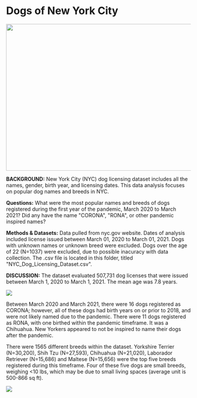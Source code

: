 # Dogs of New York City

<img src="https://github.com/mapike907/Images/blob/main/dogwalk.jpg" width="600" height="400" />

**BACKGROUND:** New York City (NYC) dog licensing dataset includes all the names, gender, birth year, and licensing dates. This data analysis focuses on popular dog names and breeds in NYC. 

**Questions:** What were the most popular names and breeds of dogs registered during the first year of the pandemic, March 2020 to March 2021? Did any have the name "CORONA", "RONA", or other pandemic inspired names?

**Methods & Datasets:** Data pulled from nyc.gov website. Dates of analysis included license issued between March 01, 2020 to March 01, 2021. Dogs with unknown names or unknown breed were excluded. Dogs over the age of 22 (N=1037) were excluded, due to possible inacuracy with data collection. The .csv file is located in this folder, titled "NYC_Dog_Licensing_Dataset.csv". 

**DISCUSSION:** The dataset evaluated 507,731 dog licenses that were issued between March 1, 2020 to March 1, 2021. The mean age was 7.8 years. 

<img src="https://github.com/mapike907/Images/blob/main/Rplot.jpeg"/>

Between March 2020 and March 2021, there were 16 dogs registered as CORONA; however, all of these dogs had birth years on or prior to 2018, and were not likely named due to the pandemic. There were 11 dogs registered as RONA, with one birthed within the pandemic timeframe. It was a Chihuahua. New Yorkers appeared to not be inspired to name their dogs after the pandemic. 

There were 1565 different breeds within the dataset. Yorkshire Terrier (N=30,200), Shih Tzu (N=27,593), Chihuahua (N=21,020), Laborador Retriever (N=15,686) and Maltese (N=15,656) were the top five breeds registered during this timeframe. Four of these five dogs are small breeds, weighing <10 lbs, which may be due to small living spaces (average unit is 500-866 sq ft).  

<img src="https://github.com/mapike907/Images/blob/main/Rplot01.jpeg"/>




